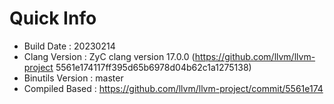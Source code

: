 # Quick Info
* Build Date : 20230214
* Clang Version : ZyC clang version 17.0.0 (https://github.com/llvm/llvm-project 5561e174117ff395d65b6978d04b62c1a1275138)
* Binutils Version : master
* Compiled Based : https://github.com/llvm/llvm-project/commit/5561e174

